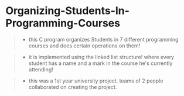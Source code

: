 # Organizing-Students-In-Programming-Courses

> * this C program organizes Students in 7 different programming courses and does certain operations on them!

> * it is implemented using the linked list structure! where every student has a name and a mark in the course he's currently attending!

> * this was a 1st year university project. teams of 2 people collaborated on creating the project.

